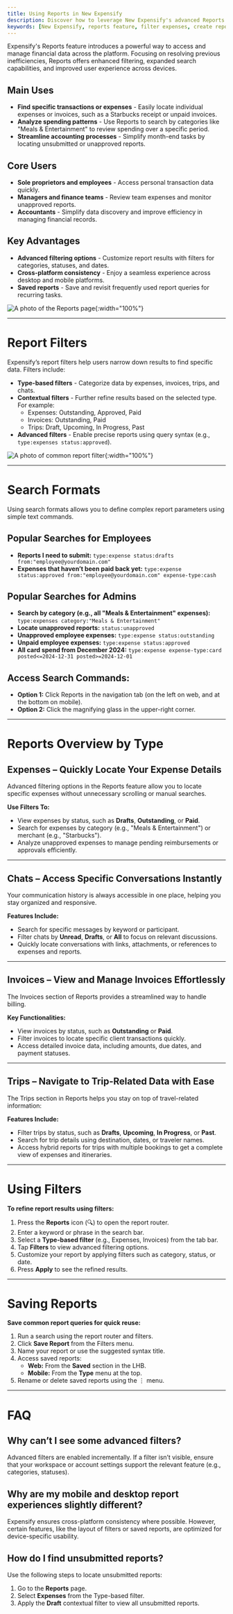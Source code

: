 ```yaml
---
title: Using Reports in New Expensify
description: Discover how to leverage New Expensify's advanced Reports feature for financial data management and expense tracking.
keywords: [New Expensify, reports feature, filter expenses, create reports]
---
```


Expensify's Reports feature introduces a powerful way to access and manage financial data across the platform. Focusing on resolving previous inefficiencies, Reports offers enhanced filtering, expanded search capabilities, and improved user experience across devices.

## Main Uses

- **Find specific transactions or expenses** - Easily locate individual expenses or invoices, such as a Starbucks receipt or unpaid invoices.
- **Analyze spending patterns** - Use Reports to search by categories like "Meals & Entertainment" to review spending over a specific period.
- **Streamline accounting processes** - Simplify month-end tasks by locating unsubmitted or unapproved reports.

## Core Users

- **Sole proprietors and employees** - Access personal transaction data quickly.
- **Managers and finance teams** - Review team expenses and monitor unapproved reports.
- **Accountants** - Simplify data discovery and improve efficiency in managing financial records.

## Key Advantages

- **Advanced filtering options** - Customize report results with filters for categories, statuses, and dates.
- **Cross-platform consistency** - Enjoy a seamless experience across desktop and mobile platforms.
- **Saved reports** - Save and revisit frequently used report queries for recurring tasks.

![A photo of the Reports page]({{site.url}}/assets/images/ExpensifyHelp-Reports-1-v2.png){:width="100%"}

---

# Report Filters

Expensify’s report filters help users narrow down results to find specific data. Filters include:

- **Type-based filters** - Categorize data by expenses, invoices, trips, and chats.
- **Contextual filters** - Further refine results based on the selected type. For example:
  - Expenses: Outstanding, Approved, Paid
  - Invoices: Outstanding, Paid
  - Trips: Draft, Upcoming, In Progress, Past
- **Advanced filters** - Enable precise reports using query syntax (e.g., `type:expenses status:approved`).

![A photo of common report filter]({{site.url}}/assets/images/ExpensifyHelp-SearchFormat.png){:width="100%"}

---

# Search Formats

Using search formats allows you to define complex report parameters using simple text commands.

## Popular Searches for Employees

- **Reports I need to submit:** `type:expense status:drafts from:"employee@yourdomain.com"`
- **Expenses that haven’t been paid back yet:** `type:expense status:approved from:"employee@yourdomain.com" expense-type:cash`

## Popular Searches for Admins

- **Search by category (e.g., all "Meals & Entertainment" expenses):** `type:expenses category:"Meals & Entertainment"`
- **Locate unapproved reports:** `status:unapproved`
- **Unapproved employee expenses:** `type:expense status:outstanding`
- **Unpaid employee expenses:** `type:expense status:approved`
- **All card spend from December 2024:** `type:expense expense-type:card posted<=2024-12-31 posted>=2024-12-01`

## Access Search Commands:
- **Option 1:** Click Reports in the navigation tab (on the left on web, and at the bottom on mobile).
- **Option 2:** Click the magnifying glass in the upper-right corner.

---

# Reports Overview by Type

## Expenses – Quickly Locate Your Expense Details
Advanced filtering options in the Reports feature allow you to locate specific expenses without unnecessary scrolling or manual searches.

**Use Filters To:**
- View expenses by status, such as **Drafts**, **Outstanding**, or **Paid**.
- Search for expenses by category (e.g., "Meals & Entertainment") or merchant (e.g., "Starbucks").
- Analyze unapproved expenses to manage pending reimbursements or approvals efficiently.

---

## Chats – Access Specific Conversations Instantly
Your communication history is always accessible in one place, helping you stay organized and responsive.

**Features Include:**
- Search for specific messages by keyword or participant.
- Filter chats by **Unread**, **Drafts**, or **All** to focus on relevant discussions.
- Quickly locate conversations with links, attachments, or references to expenses and reports.

---

## Invoices – View and Manage Invoices Effortlessly
The Invoices section of Reports provides a streamlined way to handle billing.

**Key Functionalities:**
- View invoices by status, such as **Outstanding** or **Paid**.
- Filter invoices to locate specific client transactions quickly.
- Access detailed invoice data, including amounts, due dates, and payment statuses.

---

## Trips – Navigate to Trip-Related Data with Ease
The Trips section in Reports helps you stay on top of travel-related information:

**Features Include:**
- Filter trips by status, such as **Drafts**, **Upcoming**, **In Progress**, or **Past**.
- Search for trip details using destination, dates, or traveler names.
- Access hybrid reports for trips with multiple bookings to get a complete view of expenses and itineraries.

---

# Using Filters

**To refine report results using filters:**

1. Press the **Reports** icon (🔍) to open the report router.
2. Enter a keyword or phrase in the search bar.
3. Select a **Type-based filter** (e.g., Expenses, Invoices) from the tab bar.
4. Tap **Filters** to view advanced filtering options.
5. Customize your report by applying filters such as category, status, or date.
6. Press **Apply** to see the refined results.

---

# Saving Reports

**Save common report queries for quick reuse:**

1. Run a search using the report router and filters.
2. Click **Save Report** from the Filters menu.
3. Name your report or use the suggested syntax title.
4. Access saved reports:
   - **Web:** From the **Saved** section in the LHB.
   - **Mobile:** From the **Type** menu at the top.
5. Rename or delete saved reports using the ⋮ menu.

---

# FAQ

## Why can’t I see some advanced filters?
Advanced filters are enabled incrementally. If a filter isn’t visible, ensure that your workspace or account settings support the relevant feature (e.g., categories, statuses).

## Why are my mobile and desktop report experiences slightly different?
Expensify ensures cross-platform consistency where possible. However, certain features, like the layout of filters or saved reports, are optimized for device-specific usability.

## How do I find unsubmitted reports?
Use the following steps to locate unsubmitted reports:
1. Go to the **Reports** page.
2. Select **Expenses** from the Type-based filter.
3. Apply the **Draft** contextual filter to view all unsubmitted reports.

